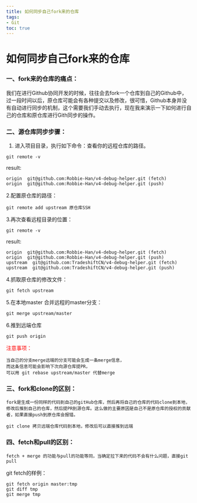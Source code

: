 ```yaml
---
title: 如何同步自己fork来的仓库
tags: 
- Git
toc: true
---
```

如何同步自己fork来的仓库
===
### 一、fork来的仓库的痛点：

我们在进行Github协同开发的时候，往往会去fork一个仓库到自己的Github中，过一段时间以后，原仓库可能会有各种提交以及修改，很可惜，Github本身并没有自动进行同步的机制，这个需要我们手动去执行，现在我来演示一下如何进行自己的仓库和原仓库进行Gith同步的操作。
<!--more-->

### 二、源仓库同步步骤：
1. 进入项目目录，执行如下命令：查看你的远程仓库的路径。
```
git remote -v
```
result:
```
origin	git@github.com:Robbie-Han/v4-debug-helper.git (fetch)
origin	git@github.com:Robbie-Han/v4-debug-helper.git (push)
```
2.配置原仓库的路径：
```
git remote add upstream 原仓库SSH
```
3.再次查看远程目录的位置：
```
git remote -v
```
result:
```
origin	git@github.com:Robbie-Han/v4-debug-helper.git (fetch)
origin	git@github.com:Robbie-Han/v4-debug-helper.git (push)
upstream  git@github.com:TradeshiftCN/v4-debug-helper.git (fetch)
upstream  git@github.com:TradeshiftCN/v4-debug-helper.git (push)
```
4.抓取原仓库的修改文件：
```
git fetch upstream
```
5.在本地master 合并远程的master分支：
```
git merge upstream/master
```
6.推到远端仓库
```
git push origin
```
<font color = red>注意事项：</font>
     
    当自己的分支merge远端的分支可能会生成一条merge信息，
    而这条信息可能会影响下次向源仓库提PR，
    可以用 git rebase upstream/master 代替merge
### 三、fork和clone的区别：
`fork是生成一份同样的代码到自己的gitHub仓库，然后再将自己的仓库的代码clone到本地，修改后推到自己的仓库，然后提PR到源仓库。这么做的主要原因是自己不是原仓库的授权的贡献者，如果直接push到原仓库会报错。`

`git clone 拷贝远端仓库代码到本地，修改后可以直接推到远端`

### 四、fetch和pull的区别：
`fetch + merge 的功能与pull的功能等同，当确定拉下来的代码不会有什么问题，直接git pull`

git fetch的样例：
```
git fetch origin master:tmp
git diff tmp 
git merge tmp
```
